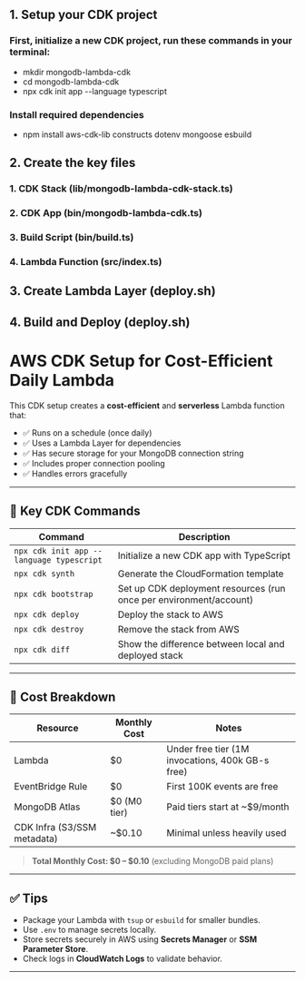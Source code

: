 ## 1. Setup your CDK project

### First, initialize a new CDK project, run these commands in your terminal:

- mkdir mongodb-lambda-cdk
- cd mongodb-lambda-cdk
- npx cdk init app --language typescript

### Install required dependencies

- npm install aws-cdk-lib constructs dotenv mongoose esbuild

## 2. Create the key files

### 1. CDK Stack (lib/mongodb-lambda-cdk-stack.ts)

### 2. CDK App (bin/mongodb-lambda-cdk.ts)

### 3. Build Script (bin/build.ts)

### 4. Lambda Function (src/index.ts)

## 3. Create Lambda Layer (deploy.sh)

## 4. Build and Deploy (deploy.sh)

# AWS CDK Setup for Cost-Efficient Daily Lambda

This CDK setup creates a **cost-efficient** and **serverless** Lambda function that:

- ✅ Runs on a schedule (once daily)
- ✅ Uses a Lambda Layer for dependencies
- ✅ Has secure storage for your MongoDB connection string
- ✅ Includes proper connection pooling
- ✅ Handles errors gracefully

---

## 🚀 Key CDK Commands

| Command                                  | Description                                                        |
| ---------------------------------------- | ------------------------------------------------------------------ |
| `npx cdk init app --language typescript` | Initialize a new CDK app with TypeScript                           |
| `npx cdk synth`                          | Generate the CloudFormation template                               |
| `npx cdk bootstrap`                      | Set up CDK deployment resources (run once per environment/account) |
| `npx cdk deploy`                         | Deploy the stack to AWS                                            |
| `npx cdk destroy`                        | Remove the stack from AWS                                          |
| `npx cdk diff`                           | Show the difference between local and deployed stack               |

---

## 💸 Cost Breakdown

| Resource                    | Monthly Cost | Notes                                            |
| --------------------------- | ------------ | ------------------------------------------------ |
| Lambda                      | $0           | Under free tier (1M invocations, 400k GB-s free) |
| EventBridge Rule            | $0           | First 100K events are free                       |
| MongoDB Atlas               | $0 (M0 tier) | Paid tiers start at ~$9/month                    |
| CDK Infra (S3/SSM metadata) | ~$0.10       | Minimal unless heavily used                      |

> **Total Monthly Cost: $0 – $0.10** (excluding MongoDB paid plans)

---

## ✅ Tips

- Package your Lambda with `tsup` or `esbuild` for smaller bundles.
- Use `.env` to manage secrets locally.
- Store secrets securely in AWS using **Secrets Manager** or **SSM Parameter Store**.
- Check logs in **CloudWatch Logs** to validate behavior.

---
